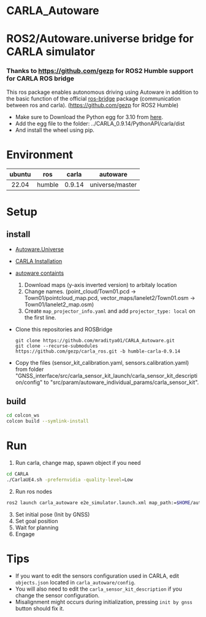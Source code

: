 # CARLA_Autoware

# ROS2/Autoware.universe bridge for CARLA simulator

### Thanks to <https://github.com/gezp> for ROS2 Humble support for CARLA ROS bridge

This ros package enables autonomous driving using Autoware in addition to the basic function of the official [ros-bridge](https://github.com/carla-simulator/ros-bridge) package (communication between ros and carla). (<https://github.com/gezp> for ROS2 Humble)

- Make sure to Download the Python egg for 3.10 from [here](https://github.com/gezp/carla_ros/releases/tag/carla-0.9.14-ubuntu-22.04).
- Add the egg file to the folder: ../CARLA_0.9.14/PythonAPI/carla/dist
- And install the wheel using pip.

# Environment

| ubuntu |  ros   | carla  |    autoware     |
| :----: | :----: | :----: | :-------------: |
| 22.04  | humble | 0.9.14 | universe/master |

# Setup

## install

- [Autoware.Universe](https://autowarefoundation.github.io/autoware-documentation/galactic/installation/autoware/source-installation/)
- [CARLA Installation](https://carla.readthedocs.io/en/latest/start_quickstart/)
- [autoware containts](https://bitbucket.org/carla-simulator/autoware-contents/src/master/maps/)
  1. Download maps (y-axis inverted version) to arbitaly location
  2. Change names. (point_cloud/Town01.pcd -> Town01/pointcloud_map.pcd, vector_maps/lanelet2/Town01.osm -> Town01/lanelet2_map.osm)
  3. Create `map_projector_info.yaml` and add `projector_type: local` on the first line.
- Clone this repositories and ROSBridge

  ```
  git clone https://github.com/mraditya01/CARLA_Autoware.git
  git clone --recurse-submodules https://github.com/gezp/carla_ros.git -b humble-carla-0.9.14
  ```

- Copy the files (sensor_kit_calibration.yaml, sensors.calibration.yaml) from folder "GNSS_interface/src/carla_sensor_kit_launch/carla_sensor_kit_description/config" to "src/param/autoware_individual_params/carla_sensor_kit".

## build

```bash
cd colcon_ws
colcon build --symlink-install
```

# Run

1. Run carla, change map, spawn object if you need

```bash
cd CARLA
./CarlaUE4.sh -prefernvidia -quality-level=Low
```

2. Run ros nodes

```bash
ros2 launch carla_autoware e2e_simulator.launch.xml map_path:=$HOME/autoware_map/carla_town_01 vehicle_model:=sample_vehicle sensor_model:=carla_sensor_kit
```

3. Set initial pose (Init by GNSS)
4. Set goal position
5. Wait for planning
6. Engage

# Tips

- If you want to edit the sensors configuration used in CARLA, edit `objects.json` located in `carla_autoware/config`.
- You will also need to edit the `carla_sensor_kit_description` if you change the sensor configuration.
- Misalignment might occurs during initialization, pressing `init by gnss` button should fix it.
